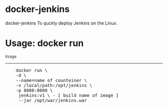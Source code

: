 # docker-jenkins
docker-jenkins
To quckly deploy Jenkins on the Linux.

 Usage: docker run 
========================================



    Usage 
   -------


<pre>
	docker run \
	-d \
	--name=name of counteiner \
	-v /local/path:/opt/jenkins \
	-p 8080:8080 \
 	 jenkins:v1 \ - [ build name of image ]
	 --jar /opt/war/jenkins.war 
<pre>

